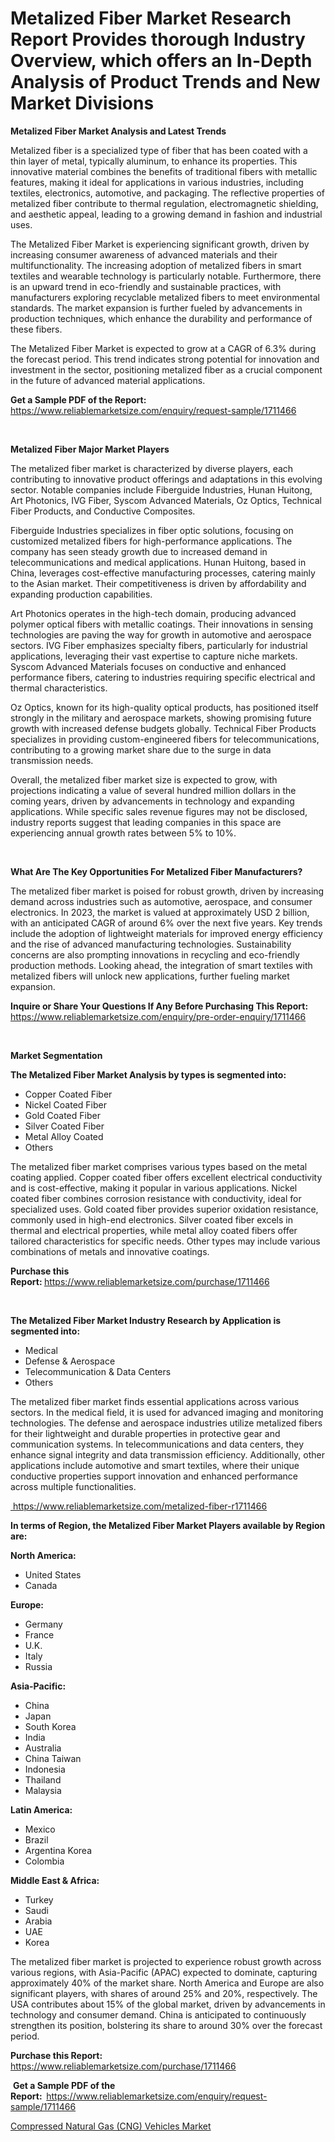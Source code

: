 <p><h1>Metalized Fiber Market Research Report Provides thorough Industry Overview, which offers an In-Depth Analysis of Product Trends and New Market Divisions</h1></p><p><strong>Metalized Fiber Market Analysis and Latest Trends</strong></p>
<p><p>Metalized fiber is a specialized type of fiber that has been coated with a thin layer of metal, typically aluminum, to enhance its properties. This innovative material combines the benefits of traditional fibers with metallic features, making it ideal for applications in various industries, including textiles, electronics, automotive, and packaging. The reflective properties of metalized fiber contribute to thermal regulation, electromagnetic shielding, and aesthetic appeal, leading to a growing demand in fashion and industrial uses.</p><p>The Metalized Fiber Market is experiencing significant growth, driven by increasing consumer awareness of advanced materials and their multifunctionality. The increasing adoption of metalized fibers in smart textiles and wearable technology is particularly notable. Furthermore, there is an upward trend in eco-friendly and sustainable practices, with manufacturers exploring recyclable metalized fibers to meet environmental standards. The market expansion is further fueled by advancements in production techniques, which enhance the durability and performance of these fibers.</p><p>The Metalized Fiber Market is expected to grow at a CAGR of 6.3% during the forecast period. This trend indicates strong potential for innovation and investment in the sector, positioning metalized fiber as a crucial component in the future of advanced material applications.</p></p>
<p><strong>Get a Sample PDF of the Report:&nbsp;</strong> <a href="https://www.reliablemarketsize.com/enquiry/request-sample/1711466?utm_campaign=1885&utm_medium=2&utm_source=Github&utm_content=ia&utm_term=10012025&utm_id=metalized-fiber">https://www.reliablemarketsize.com/enquiry/request-sample/1711466</a></p>
<p>&nbsp;</p>
<p><strong>Metalized Fiber Major Market Players</strong></p>
<p><p>The metalized fiber market is characterized by diverse players, each contributing to innovative product offerings and adaptations in this evolving sector. Notable companies include Fiberguide Industries, Hunan Huitong, Art Photonics, IVG Fiber, Syscom Advanced Materials, Oz Optics, Technical Fiber Products, and Conductive Composites.</p><p>Fiberguide Industries specializes in fiber optic solutions, focusing on customized metalized fibers for high-performance applications. The company has seen steady growth due to increased demand in telecommunications and medical applications. Hunan Huitong, based in China, leverages cost-effective manufacturing processes, catering mainly to the Asian market. Their competitiveness is driven by affordability and expanding production capabilities.</p><p>Art Photonics operates in the high-tech domain, producing advanced polymer optical fibers with metallic coatings. Their innovations in sensing technologies are paving the way for growth in automotive and aerospace sectors. IVG Fiber emphasizes specialty fibers, particularly for industrial applications, leveraging their vast expertise to capture niche markets. Syscom Advanced Materials focuses on conductive and enhanced performance fibers, catering to industries requiring specific electrical and thermal characteristics.</p><p>Oz Optics, known for its high-quality optical products, has positioned itself strongly in the military and aerospace markets, showing promising future growth with increased defense budgets globally. Technical Fiber Products specializes in providing custom-engineered fibers for telecommunications, contributing to a growing market share due to the surge in data transmission needs.</p><p>Overall, the metalized fiber market size is expected to grow, with projections indicating a value of several hundred million dollars in the coming years, driven by advancements in technology and expanding applications. While specific sales revenue figures may not be disclosed, industry reports suggest that leading companies in this space are experiencing annual growth rates between 5% to 10%.</p></p>
<p>&nbsp;</p>
<p><strong>What Are The Key Opportunities For Metalized Fiber Manufacturers?</strong></p>
<p><p>The metalized fiber market is poised for robust growth, driven by increasing demand across industries such as automotive, aerospace, and consumer electronics. In 2023, the market is valued at approximately USD 2 billion, with an anticipated CAGR of around 6% over the next five years. Key trends include the adoption of lightweight materials for improved energy efficiency and the rise of advanced manufacturing technologies. Sustainability concerns are also prompting innovations in recycling and eco-friendly production methods. Looking ahead, the integration of smart textiles with metalized fibers will unlock new applications, further fueling market expansion.</p></p>
<p><strong>Inquire or Share Your Questions If Any Before Purchasing This Report:</strong> <a href="https://www.reliablemarketsize.com/enquiry/pre-order-enquiry/1711466?utm_campaign=1885&utm_medium=2&utm_source=Github&utm_content=ia&utm_term=10012025&utm_id=metalized-fiber">https://www.reliablemarketsize.com/enquiry/pre-order-enquiry/1711466</a></p>
<p>&nbsp;</p>
<p><strong>Market Segmentation</strong></p>
<p><strong>The Metalized Fiber Market Analysis by types is segmented into:</strong></p>
<p><ul><li>Copper Coated Fiber</li><li>Nickel Coated Fiber</li><li>Gold Coated Fiber</li><li>Silver Coated Fiber</li><li>Metal Alloy Coated</li><li>Others</li></ul></p>
<p><p>The metalized fiber market comprises various types based on the metal coating applied. Copper coated fiber offers excellent electrical conductivity and is cost-effective, making it popular in various applications. Nickel coated fiber combines corrosion resistance with conductivity, ideal for specialized uses. Gold coated fiber provides superior oxidation resistance, commonly used in high-end electronics. Silver coated fiber excels in thermal and electrical properties, while metal alloy coated fibers offer tailored characteristics for specific needs. Other types may include various combinations of metals and innovative coatings.</p></p>
<p><strong>Purchase this Report:&nbsp;</strong><a href="https://www.reliablemarketsize.com/purchase/1711466?utm_campaign=1885&utm_medium=2&utm_source=Github&utm_content=ia&utm_term=10012025&utm_id=metalized-fiber">https://www.reliablemarketsize.com/purchase/1711466</a></p>
<p>&nbsp;</p>
<p><strong>The Metalized Fiber Market Industry Research by Application is segmented into:</strong></p>
<p><ul><li>Medical</li><li>Defense & Aerospace</li><li>Telecommunication & Data Centers</li><li>Others</li></ul></p>
<p><p>The metalized fiber market finds essential applications across various sectors. In the medical field, it is used for advanced imaging and monitoring technologies. The defense and aerospace industries utilize metalized fibers for their lightweight and durable properties in protective gear and communication systems. In telecommunications and data centers, they enhance signal integrity and data transmission efficiency. Additionally, other applications include automotive and smart textiles, where their unique conductive properties support innovation and enhanced performance across multiple functionalities.</p></p>
<p><a href="https://www.reliablemarketsize.com/metalized-fiber-r1711466?utm_campaign=1885&utm_medium=2&utm_source=Github&utm_content=ia&utm_term=10012025&utm_id=metalized-fiber">&nbsp;https://www.reliablemarketsize.com/metalized-fiber-r1711466</a></p>
<p><strong>In terms of Region, the Metalized Fiber Market Players available by Region are:</strong></p>
<p>
    <p> <strong> North America: </strong>
        <ul>
            <li>United States</li>
            <li>Canada</li>
        </ul>
        </p> 
    <p> <strong> Europe: </strong>
        <ul>
            <li>Germany</li>
            <li>France</li>
            <li>U.K.</li>
            <li>Italy</li>
            <li>Russia</li>
        </ul>
        </p> 
    <p> <strong> Asia-Pacific: </strong>
        <ul>
            <li>China</li>
            <li>Japan</li>
            <li>South Korea</li>
            <li>India</li>
            <li>Australia</li>
            <li>China Taiwan</li>
            <li>Indonesia</li>
            <li>Thailand</li>
            <li>Malaysia</li>
        </ul>
        </p> 
    <p> <strong> Latin America: </strong>
        <ul>
            <li>Mexico</li>
            <li>Brazil</li>
            <li>Argentina Korea</li>
            <li>Colombia</li>
        </ul>
        </p> 
    <p> <strong> Middle East & Africa: </strong>
        <ul>
            <li>Turkey</li>
            <li>Saudi</li>
            <li>Arabia</li>
            <li>UAE</li>
            <li>Korea</li>
        </ul>
    </p>
    </p>
<p><p>The metalized fiber market is projected to experience robust growth across various regions, with Asia-Pacific (APAC) expected to dominate, capturing approximately 40% of the market share. North America and Europe are also significant players, with shares of around 25% and 20%, respectively. The USA contributes about 15% of the global market, driven by advancements in technology and consumer demand. China is anticipated to continuously strengthen its position, bolstering its share to around 30% over the forecast period.</p></p>
<p><strong>Purchase this Report: </strong><a href="https://www.reliablemarketsize.com/purchase/1711466?utm_campaign=1885&utm_medium=2&utm_source=Github&utm_content=ia&utm_term=10012025&utm_id=metalized-fiber">https://www.reliablemarketsize.com/purchase/1711466</a></p>
<p>&nbsp;<strong>Get a Sample PDF of the Report:&nbsp;&nbsp;</strong><a href="https://www.reliablemarketsize.com/enquiry/request-sample/1711466?utm_campaign=1885&utm_medium=2&utm_source=Github&utm_content=ia&utm_term=10012025&utm_id=metalized-fiber">https://www.reliablemarketsize.com/enquiry/request-sample/1711466</a></p>
<p><strong></strong></p>
<p><p><a href="https://github.com/sofayahoo2023/Market-Research-Report-List-6/blob/main/compressed-natural-gas-cng-vehicles-market.md?utm_campaign=1885&utm_medium=2&utm_source=Github&utm_content=ia&utm_term=10012025&utm_id=metalized-fiber">Compressed Natural Gas (CNG) Vehicles Market</a></p></p>